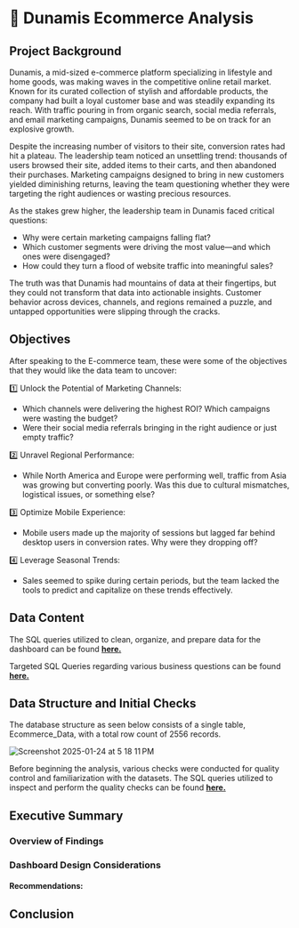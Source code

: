 # 🛒 Dunamis Ecommerce Analysis

## Project Background
Dunamis, a mid-sized e-commerce platform specializing in lifestyle and home goods, was making waves in the competitive online retail market. Known for its curated collection of stylish and affordable products, the company had built a loyal customer base and was steadily expanding its reach. With traffic pouring in from organic search, social media referrals, and email marketing campaigns, Dunamis seemed to be on track for an explosive growth.

Despite the increasing number of visitors to their site, conversion rates had hit a plateau. The leadership team noticed an unsettling trend: thousands of users browsed their site, added items to their carts, and then abandoned their purchases. Marketing campaigns designed to bring in new customers yielded diminishing returns, leaving the team questioning whether they were targeting the right audiences or wasting precious resources.

As the stakes grew higher, the leadership team in Dunamis faced critical questions:

+ Why were certain marketing campaigns falling flat?
+ Which customer segments were driving the most value—and which ones were disengaged?
+ How could they turn a flood of website traffic into meaningful sales?

The truth was that Dunamis had mountains of data at their fingertips, but they could not transform that data into actionable insights. Customer behavior across devices, channels, and regions remained a puzzle, and untapped opportunities were slipping through the cracks.

## Objectives

After speaking to the E-commerce team, these were some of the objectives that they would like the data team to uncover:

1️⃣ Unlock the Potential of Marketing Channels:
+ Which channels were delivering the highest ROI? Which campaigns were wasting the budget?
+ Were their social media referrals bringing in the right audience or just empty traffic?

2️⃣ Unravel Regional Performance:
+ While North America and Europe were performing well, traffic from Asia was growing but converting poorly. Was this due to cultural mismatches, logistical issues, or something else?

3️⃣ Optimize Mobile Experience:
+ Mobile users made up the majority of sessions but lagged far behind desktop users in conversion rates. Why were they dropping off?

4️⃣ Leverage Seasonal Trends:
+ Sales seemed to spike during certain periods, but the team lacked the tools to predict and capitalize on these trends effectively.

## Data Content

The SQL queries utilized to clean, organize, and prepare data for the dashboard can be found [**here.**](https://github.com/bryanng77/E-Commerce-Analysis/blob/main/Data%20Cleaning_Ecommerce-Analysis.sql)

Targeted SQL Queries regarding various business questions can be found [**here.**](https://github.com/bryanng77/E-Commerce-Analysis/blob/main/SQL%20Business%20Questions%20Queries_Ecommerce-Analysis.sql)

## Data Structure and Initial Checks

The database structure as seen below consists of a single table, Ecommerce_Data, with a total row count of 2556 records.

![Screenshot 2025-01-24 at 5 18 11 PM](https://github.com/user-attachments/assets/ee6f4c34-c1e8-47b7-8226-9b5af1d2c2a3)

Before beginning the analysis, various checks were conducted for quality control and familiarization with the datasets. The SQL queries utilized to inspect and perform the quality checks can be found [**here.**](https://github.com/bryanng77/E-Commerce-Analysis/blob/main/Data%20Cleaning_Ecommerce-Analysis.sql)

## Executive Summary

### Overview of Findings


### Dashboard Design Considerations


#### Recommendations:


## Conclusion

